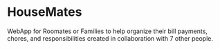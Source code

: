 # HouseMates
WebApp for Roomates or Families to help organize their bill payments, chores, and responsibilities created in collaboration with 7 other people.
